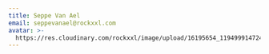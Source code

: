 ```yaml
---
title: Seppe Van Ael
email: seppevanael@rockxxl.com
avatar: >-
  https://res.cloudinary.com/rockxxl/image/upload/16195654_1194999147242989_1804215027529303802_n.jpg
---
```

